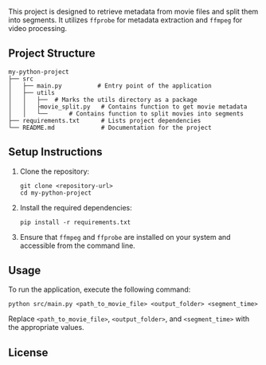 This project is designed to retrieve metadata from movie files and split them into segments. It utilizes `ffprobe` for metadata extraction and `ffmpeg` for video processing.

## Project Structure

```
my-python-project
├── src
│   ├── main.py          # Entry point of the application
│   ├── utils
│   │   ├──  # Marks the utils directory as a package
│   │   ├movie_split.py   # Contains function to get movie metadata
│   │   └──      # Contains function to split movies into segments
├── requirements.txt      # Lists project dependencies
└── README.md             # Documentation for the project
```

## Setup Instructions

1. Clone the repository:
   ```
   git clone <repository-url>
   cd my-python-project
   ```

2. Install the required dependencies:
   ```
   pip install -r requirements.txt
   ```

3. Ensure that `ffmpeg` and `ffprobe` are installed on your system and accessible from the command line.

## Usage

To run the application, execute the following command:
```
python src/main.py <path_to_movie_file> <output_folder> <segment_time>
```

Replace `<path_to_movie_file>`, `<output_folder>`, and `<segment_time>` with the appropriate values.

## License


